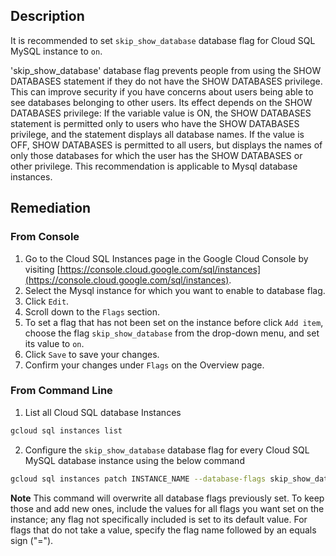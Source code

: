 ## Description

It is recommended to set `skip_show_database` database flag for Cloud SQL MySQL instance to `on`.

'skip_show_database' database flag prevents people from using the SHOW DATABASES statement if they do not have the SHOW DATABASES privilege. This can improve security if you have concerns about users being able to see databases belonging to other users. Its effect depends on the SHOW DATABASES privilege: If the variable value is ON, the SHOW DATABASES statement is permitted only to users who have the SHOW DATABASES privilege, and the statement displays all database names. If the value is OFF, SHOW DATABASES is permitted to all users, but displays the names of only those databases for which the user has the SHOW DATABASES or other privilege. This recommendation is applicable to Mysql database instances.

## Remediation

### From Console

1. Go to the Cloud SQL Instances page in the Google Cloud Console by visiting [https://console.cloud.google.com/sql/instances](https://console.cloud.google.com/sql/instances).
2. Select the Mysql instance for which you want to enable to database flag.
3. Click `Edit`.
4. Scroll down to the `Flags` section.
5. To set a flag that has not been set on the instance before click `Add item`, choose the flag `skip_show_database` from the drop-down menu, and set its value to `on`.
6. Click `Save` to save your changes.
7. Confirm your changes under `Flags` on the Overview page.

### From Command Line

1. List all Cloud SQL database Instances

```bash
gcloud sql instances list
```

2. Configure the `skip_show_database` database flag for every Cloud SQL MySQL database instance using the below command

```bash
gcloud sql instances patch INSTANCE_NAME --database-flags skip_show_database=on
```

**Note** This command will overwrite all database flags previously set. To keep those and add new ones, include the values for all flags you want set on the instance; any flag not specifically included is set to its default value. For flags that do not take a value, specify the flag name followed by an equals sign ("=").
